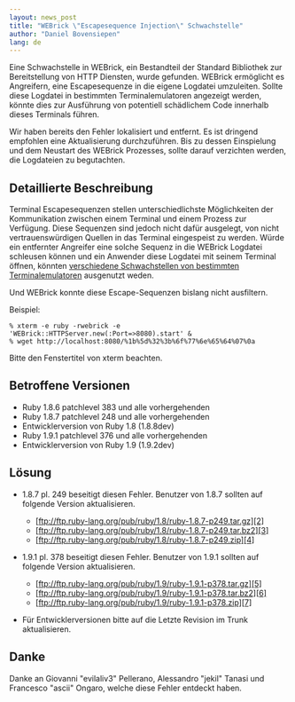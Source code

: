 ```yaml
---
layout: news_post
title: "WEBrick \"Escapesequence Injection\" Schwachstelle"
author: "Daniel Bovensiepen"
lang: de
---
```


Eine Schwachstelle in WEBrick, ein Bestandteil der Standard Bibliothek
zur Bereitstellung von HTTP Diensten, wurde gefunden. WEBrick ermöglicht
es Angreifern, eine Escapesequenze in die eigene Logdatei umzuleiten.
Sollte diese Logdatei in bestimmten Terminalemulatoren angezeigt werden,
könnte dies zur Ausführung von potentiell schädlichem Code innerhalb
dieses Terminals führen.

Wir haben bereits den Fehler lokalisiert und entfernt. Es ist dringend
empfohlen eine Aktualisierung durchzuführen. Bis zu dessen Einspielung
und dem Neustart des WEBrick Prozesses, sollte darauf verzichten werden,
die Logdateien zu begutachten.

## Detaillierte Beschreibung

Terminal Escapesequenzen stellen unterschiedlichste Möglichkeiten der
Kommunikation zwischen einem Terminal und einem Prozess zur Verfügung.
Diese Sequenzen sind jedoch nicht dafür ausgelegt, von nicht
vertrauenswürdigen Quellen in das Terminal eingespeist zu werden. Würde
ein entfernter Angreifer eine solche Sequenz in die WEBrick Logdatei
schleusen können und ein Anwender diese Logdatei mit seinem Terminal
öffnen, könnten [verschiedene Schwachstellen von bestimmten
Terminalemulatoren][1] ausgenutzt weden.

Und WEBrick konnte diese Escape-Sequenzen bislang nicht ausfiltern.

Beispiel:

    % xterm -e ruby -rwebrick -e 'WEBrick::HTTPServer.new(:Port=>8080).start' &
    % wget http://localhost:8080/%1b%5d%32%3b%6f%77%6e%65%64%07%0a

Bitte den Fenstertitel von xterm beachten.

## Betroffene Versionen

* Ruby 1.8.6 patchlevel 383 und alle vorhergehenden
* Ruby 1.8.7 patchlevel 248 und alle vorhergehenden
* Entwicklerversion von Ruby 1.8 (1.8.8dev)
* Ruby 1.9.1 patchlevel 376 und alle vorhergehenden
* Entwicklerversion von Ruby 1.9 (1.9.2dev)

## Lösung

* 1\.8.7 pl. 249 beseitigt diesen Fehler. Benutzer von 1.8.7 sollten auf
  folgende Version aktualisieren.
  * [ftp://ftp.ruby-lang.org/pub/ruby/1.8/ruby-1.8.7-p249.tar.gz][2]
  * [ftp://ftp.ruby-lang.org/pub/ruby/1.8/ruby-1.8.7-p249.tar.bz2][3]
  * [ftp://ftp.ruby-lang.org/pub/ruby/1.8/ruby-1.8.7-p249.zip][4]

* 1\.9.1 pl. 378 beseitigt diesen Fehler. Benutzer von 1.9.1 sollten auf
  folgende Version aktualisieren.
  * [ftp://ftp.ruby-lang.org/pub/ruby/1.9/ruby-1.9.1-p378.tar.gz][5]
  * [ftp://ftp.ruby-lang.org/pub/ruby/1.9/ruby-1.9.1-p378.tar.bz2][6]
  * [ftp://ftp.ruby-lang.org/pub/ruby/1.9/ruby-1.9.1-p378.zip][7]

* Für Entwicklerversionen bitte auf die Letzte Revision im Trunk
  aktualisieren.

## Danke

Danke an Giovanni \"evilaliv3\" Pellerano, Alessandro \"jekil\" Tanasi
und Francesco \"ascii\" Ongaro, welche diese Fehler entdeckt haben.



[1]: http://marc.info/?l=bugtraq&amp;m=104612710031920&amp;w=2 "Terminal Emulator Security Issues"
[2]: ftp://ftp.ruby-lang.org/pub/ruby/1.8/ruby-1.8.7-p249.tar.gz
[3]: ftp://ftp.ruby-lang.org/pub/ruby/1.8/ruby-1.8.7-p249.tar.bz2
[4]: ftp://ftp.ruby-lang.org/pub/ruby/1.8/ruby-1.8.7-p249.zip
[5]: ftp://ftp.ruby-lang.org/pub/ruby/1.9/ruby-1.9.1-p378.tar.gz
[6]: ftp://ftp.ruby-lang.org/pub/ruby/1.9/ruby-1.9.1-p378.tar.bz2
[7]: ftp://ftp.ruby-lang.org/pub/ruby/1.9/ruby-1.9.1-p378.zip
